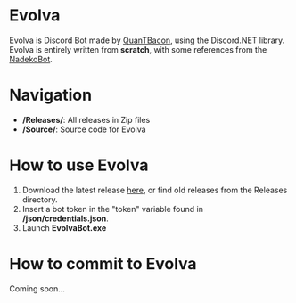 # Evolva

Evolva is Discord Bot made by [QuanTBacon](https://github.com/QuanTBacon), using the Discord.NET library.
Evolva is entirely written from **scratch**, with some references from the [NadekoBot](https://github.com/Kwoth/NadekoBot).

# Navigation
- **/Releases/**: All releases in Zip files
- **/Source/**: Source code for Evolva

# How to use Evolva
1. Download the latest release [here](https://github.com/MrBilly/Tr1pw1re-Bots/blob/master/C%23/Evolva/Releases/Evolva%20%5BRELEASE%5D%202.0.1%20Beryl.zip), or find old releases from the Releases directory.
2. Insert a bot token in the "token" variable found in **/json/credentials.json**.
3. Launch **EvolvaBot.exe**

# How to commit to Evolva
Coming soon...

